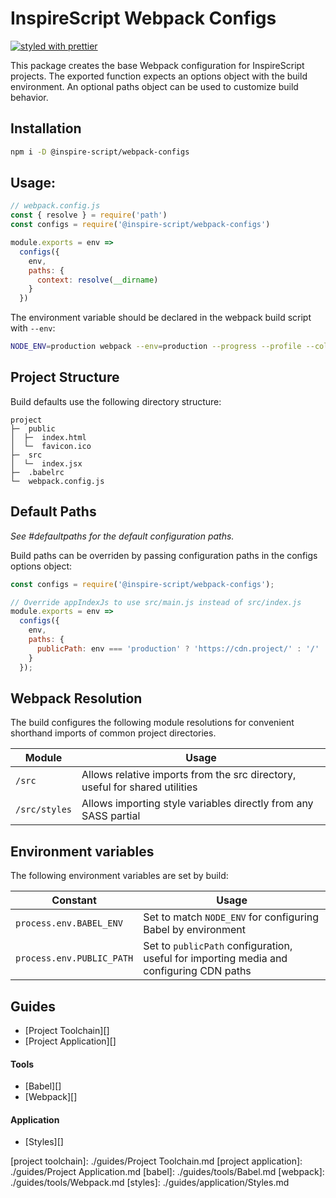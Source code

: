 # InspireScript Webpack Configs
[![styled with prettier](https://img.shields.io/badge/styled_with-prettier-ff69b4.svg)](https://github.com/prettier/prettier)

This package creates the base Webpack configuration for InspireScript projects. The
exported function expects an options object with the build environment. An optional
paths object can be used to customize build behavior.

## Installation
```bash
npm i -D @inspire-script/webpack-configs
```

## Usage:
```javascript
// webpack.config.js
const { resolve } = require('path')
const configs = require('@inspire-script/webpack-configs')

module.exports = env =>
  configs({
    env,
    paths: {
      context: resolve(__dirname)
    }
  })
```

The environment variable should be declared in the webpack build script with `--env`:
```bash
NODE_ENV=production webpack --env=production --progress --profile --colors
```

## Project Structure
Build defaults use the following directory structure:
```
project
├─  public
│  ├─  index.html
│  └─  favicon.ico
├─  src
│  └─  index.jsx
├─  .babelrc
└─  webpack.config.js
```

## Default Paths
_See #defaultpaths for the default configuration paths._

Build paths can be overriden by passing configuration paths in the configs options
object:

```javascript
const configs = require('@inspire-script/webpack-configs');

// Override appIndexJs to use src/main.js instead of src/index.js
module.exports = env =>
  configs({
    env,
    paths: {
      publicPath: env === 'production' ? 'https://cdn.project/' : '/'
    }
  });
```

## Webpack Resolution
The build configures the following module resolutions for convenient shorthand
imports of common project directories.

Module | Usage
--- | ---
`/src` | Allows relative imports from the src directory, useful for shared utilities
`/src/styles` | Allows importing style variables directly from any SASS partial

## Environment variables
The following environment variables are set by build:

Constant | Usage
--- | ---
`process.env.BABEL_ENV` | Set to match `NODE_ENV` for configuring Babel by environment
`process.env.PUBLIC_PATH` | Set to `publicPath` configuration, useful for importing media and configuring CDN paths

## Guides
- [Project Toolchain][]
- [Project Application][]

#### Tools
- [Babel][]
- [Webpack][]

#### Application
- [Styles][]

[project toolchain]: ./guides/Project Toolchain.md
[project application]: ./guides/Project Application.md
[babel]: ./guides/tools/Babel.md
[webpack]: ./guides/tools/Webpack.md
[styles]: ./guides/application/Styles.md

